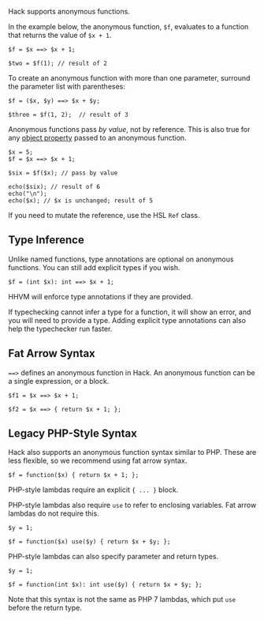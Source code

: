 Hack supports anonymous functions.

In the example below, the anonymous function, `$f`, evaluates to a function that
returns the value of `$x + 1`.

``` Hack
$f = $x ==> $x + 1;

$two = $f(1); // result of 2
```

To create an anonymous function with more than one parameter, surround the parameter
list with parentheses:

``` Hack
$f = ($x, $y) ==> $x + $y;

$three = $f(1, 2);  // result of 3
```

Anonymous functions pass _by value_, not by reference. This is also true for any
[object property](../expressions-and-operators/member-selection) passed to an
anonymous function.

``` Hack
$x = 5;
$f = $x ==> $x + 1;

$six = $f($x); // pass by value

echo($six); // result of 6
echo("\n");
echo($x); // $x is unchanged; result of 5
```

If you need to mutate the reference, use the HSL `Ref` class.

## Type Inference

Unlike named functions, type annotations are optional on anonymous functions.
You can still add explicit types if you wish.

``` Hack
$f = (int $x): int ==> $x + 1;
```

HHVM will enforce type annotations if they are provided.

If typechecking cannot infer a type for a function, it will show an
error, and you will need to provide a type. Adding explicit type
annotations can also help the typechecker run faster.

## Fat Arrow Syntax

`==>` defines an anonymous function in Hack. An anonymous function can
be a single expression, or a block.

``` Hack
$f1 = $x ==> $x + 1;

$f2 = $x ==> { return $x + 1; };
```

## Legacy PHP-Style Syntax

Hack also supports an anonymous function syntax similar to PHP. These
are less flexible, so we recommend using fat arrow syntax.

``` Hack
$f = function($x) { return $x + 1; };
```

PHP-style lambdas require an explicit `{ ... }` block.

PHP-style lambdas also require `use` to refer to enclosing variables. Fat
arrow lambdas do not require this.

``` Hack
$y = 1;

$f = function($x) use($y) { return $x + $y; };
```

PHP-style lambdas can also specify parameter and return types.

``` Hack
$y = 1;

$f = function(int $x): int use($y) { return $x + $y; };
```

Note that this syntax is not the same as PHP 7 lambdas, which put
`use` before the return type.
